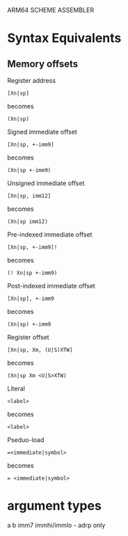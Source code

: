 ARM64 SCHEME ASSEMBLER

# Syntax Equivalents

## Memory offsets

Register address

```
[Xn|sp]
```

becomes

```
(Xn|sp)
```

Signed immediate offset

```
[Xn|sp, +-imm9]
```

becomes

```
(Xn|sp +-imm9)
```

Unsigned immediate offset

```
[Xn|sp, imm12]
```

becomes

```
(Xn|sp imm12)
```

Pre-indexed immediate offset

```
[Xn|sp, +-imm9]!
```

becomes

```
(! Xn|sp +-imm9)
```

Post-indexed immediate offset

```
[Xn|sp], +-imm9
```

becomes

```
(Xn|sp) +-imm9
```

Register offset

```
[Xn|sp, Xm, (U|S)XTW]
```

becomes

```
(Xn|sp Xm <U|S>XTW)
```

Literal

```
<label>
```

becomes

```
<label>
```

Pseduo-load

```
=<immediate|symbol>
```

becomes

```
= <immediate|symbol>
```

# argument types

a
b
imm7
immhi/immlo - adrp only

